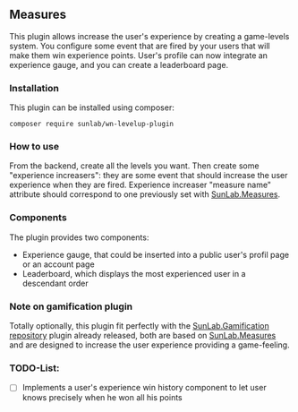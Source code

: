 ## Measures
This plugin allows increase the user's experience by creating a game-levels system.
You configure some event that are fired by your users that will make them win experience points.
User's profile can now integrate an experience gauge, and you can create a leaderboard page.

### Installation
This plugin can be installed using composer:
```terminal
composer require sunlab/wn-levelup-plugin
```

### How to use
From the backend, create all the levels you want.
Then create some "experience increasers": they are some event that should increase the user experience when they are fired.
Experience increaser "measure name" attribute should correspond to one previously set with [SunLab.Measures](https://github.com/sunlabdev/wn-measures-plugin).

### Components
The plugin provides two components:
- Experience gauge, that could be inserted into a public user's profil page or an account page
- Leaderboard, which displays the most experienced user in a descendant order

### Note on gamification plugin
Totally optionally, this plugin fit perfectly with the [SunLab.Gamification repository](https://github.com/sunlabdev/wn-gamification-plugin)
plugin already released,
both are based on [SunLab.Measures](https://github.com/sunlabdev/wn-measures-plugin) and are designed to increase the user experience providing a game-feeling.

### TODO-List:
- [ ] Implements a user's experience win history component to let user knows precisely when he won all his points
